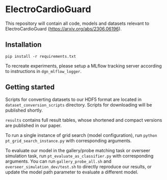 # ElectroCardioGuard

This repository will contain all code, models and datasets relevant to ElectroCardioGuard (https://arxiv.org/abs/2306.06196).

## Installation

```
pip install -r requirements.txt
```

To recreate experiments, please setup a MLflow tracking server according to instructions in `dgn_mlflow_logger`.

## Getting started

Scripts for converting datasets to our HDF5 format are located in `dataset_conversion_scripts` directory. Scripts for downloading will be published shortly.

`results` contains full result tables, whose shortened and compact versions are published in our paper.

To run a single instance of grid search (model configuration), run `python pt_grid_search_instance.py` with corresponding arguments.

To evaluate our model in the gallery/probe matching task or overseer simulation task, run `pt_evaluate_as_classifier.py` with corresponding arguments. You can run `gallery_probe_all.sh` and `overseer_simulation_dev/test.sh` to directly reproduce our results, or update the model path parameter to evaluate a different model.
